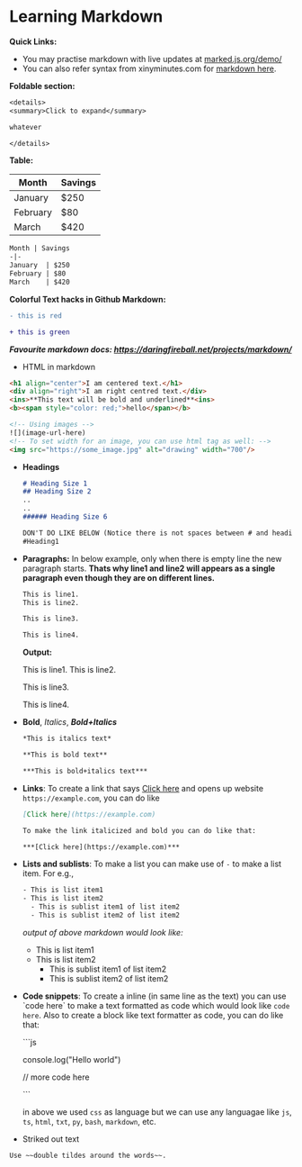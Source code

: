 # Learning Markdown

**Quick Links:**
- You may practise markdown with live updates at [marked.js.org/demo/](https://marked.js.org/demo/)
- You can also refer syntax from xinyminutes.com for [markdown here](https://learnxinyminutes.com/docs/markdown/).

**Foldable section:**

```txt
<details>
<summary>Click to expand</summary>

whatever

</details>
```

**Table:**

Month | Savings
-|-
January  | $250
February | $80
March    | $420

```txt
Month | Savings
-|-
January  | $250
February | $80
March    | $420
```

**Colorful Text hacks in Github Markdown:**

```diff
- this is red
```

```diff
+ this is green
```


***Favourite markdown docs: https://daringfireball.net/projects/markdown/***

- HTML in markdown

```html
<h1 align="center">I am centered text.</h1>
<div align="right">I am right centred text.</div>
<ins>**This text will be bold and underlined**<ins>
<b><span style="color: red;">hello</span></b>

<!-- Using images -->
![](image-url-here)
<!-- To set width for an image, you can use html tag as well: -->
<img src="https://some_image.jpg" alt="drawing" width="700"/>
```

- **Headings**

  ```md
  # Heading Size 1
  ## Heading Size 2
  ..
  ..
  ###### Heading Size 6

  DON'T DO LIKE BELOW (Notice there is not spaces between # and heading text)
  #Heading1
  ```

- **Paragraphs:** In below example, only when there is empty line the new paragraph starts. **Thats why line1 and line2 will appears as a single paragraph even though they are on different lines.**


  ```md
  This is line1.
  This is line2.
  
  This is line3.
  
  This is line4.
  ```
  
  **Output:**
  
  This is line1.
  This is line2.
  
  This is line3.
  
  This is line4.
  

- **Bold**, *Italics*, ***Bold+Italics***

  ```md
  *This is italics text*
  
  **This is bold text**
  
  ***This is bold+italics text***
  ```

- **Links**: To create a link that says [Click here](https://example.com) and opens up website `https://example.com`, you can do like

  ```md
  [Click here](https://example.com)
  
  To make the link italicized and bold you can do like that:
  
  ***[Click here](https://example.com)***
  ```
  
- **Lists and sublists**: To make a list you can make use of `-` to make a list item. For e.g., 

  ```txt
  - This is list item1
  - This is list item2
    - This is sublist item1 of list item2
    - This is sublist item2 of list item2
  ```
  
  *output of above markdown would look like:*
  - This is list item1
  - This is list item2
    - This is sublist item1 of list item2
    - This is sublist item2 of list item2

- **Code snippets**: To create a inline (in same line as the text) you can use \`code here\` to make a text formatted as code which would look like `code here`. Also to create a block like text formatter as code, you can do like that:

  \```js
  
  console.log("Hello world")
  
  // more code here
  
  \```

  in above we used `css` as language but we can use any languagae like `js`, `ts`, `html`, `txt`, `py`, `bash`, `markdown`, etc.

- Striked out text

```
Use ~~double tildes around the words~~.
```
